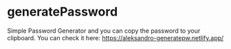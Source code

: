 # generatePassword
Simple Password Generator and you can copy the password to your clipboard.
You can check it here: https://aleksandro-generatepw.netlify.app/
